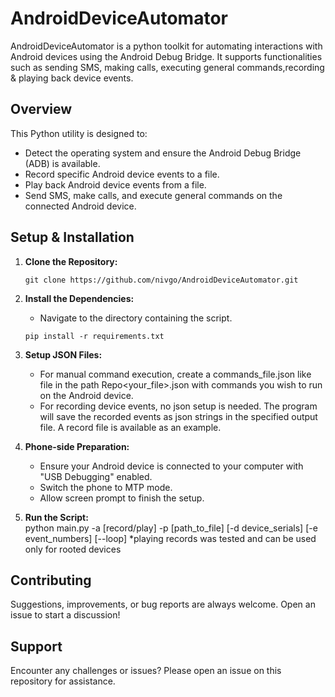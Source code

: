 # AndroidDeviceAutomator
AndroidDeviceAutomator is a python toolkit for automating interactions with Android devices using the Android Debug Bridge. It supports functionalities such as sending SMS, making calls, executing general commands,recording & playing back device events.

## Overview

This Python utility is designed to:

- Detect the operating system and ensure the Android Debug Bridge (ADB) is available.
- Record specific Android device events to a file.
- Play back Android device events from a file.
- Send SMS, make calls, and execute general commands on the connected Android device.

## Setup & Installation

1. **Clone the Repository:**
    ```
    git clone https://github.com/nivgo/AndroidDeviceAutomator.git
    ```

2. **Install the Dependencies:** 
    - Navigate to the directory containing the script.
    ```
    pip install -r requirements.txt
    ```

3. **Setup JSON Files:**  
    - For manual command execution, create a commands_file.json like file in the path Repo\<your_file>.json with commands you wish to run on the Android device.
    - For recording device events, no json setup is needed. The program will save the recorded events as json strings in the specified output file.
      A record file is available as an example.
4. **Phone-side Preparation:**  
    - Ensure your Android device is connected to your computer with "USB Debugging" enabled.
    - Switch the phone to MTP mode.
    - Allow screen prompt to finish the setup.

5. **Run the Script:**  
    python main.py -a [record/play] -p [path_to_file] [-d device_serials] [-e event_numbers] [--loop]
    *playing records was tested and can be used only for rooted devices
## Contributing
Suggestions, improvements, or bug reports are always welcome. 
Open an issue to start a discussion!


## Support
Encounter any challenges or issues? Please open an issue on this repository for assistance.

